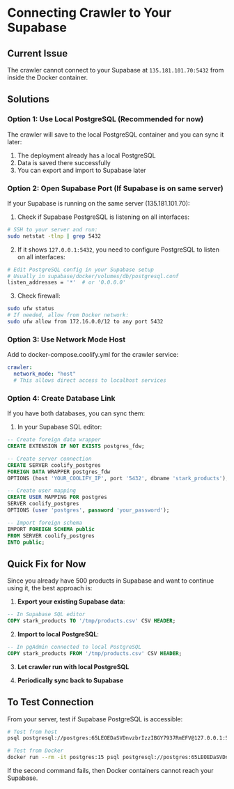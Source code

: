 # Connecting Crawler to Your Supabase

## Current Issue
The crawler cannot connect to your Supabase at `135.181.101.70:5432` from inside the Docker container.

## Solutions

### Option 1: Use Local PostgreSQL (Recommended for now)
The crawler will save to the local PostgreSQL container and you can sync it later:
1. The deployment already has a local PostgreSQL
2. Data is saved there successfully
3. You can export and import to Supabase later

### Option 2: Open Supabase Port (If Supabase is on same server)
If your Supabase is running on the same server (135.181.101.70):

1. Check if Supabase PostgreSQL is listening on all interfaces:
```bash
# SSH to your server and run:
sudo netstat -tlnp | grep 5432
```

2. If it shows `127.0.0.1:5432`, you need to configure PostgreSQL to listen on all interfaces:
```bash
# Edit PostgreSQL config in your Supabase setup
# Usually in supabase/docker/volumes/db/postgresql.conf
listen_addresses = '*'  # or '0.0.0.0'
```

3. Check firewall:
```bash
sudo ufw status
# If needed, allow from Docker network:
sudo ufw allow from 172.16.0.0/12 to any port 5432
```

### Option 3: Use Network Mode Host
Add to docker-compose.coolify.yml for the crawler service:
```yaml
crawler:
  network_mode: "host"
  # This allows direct access to localhost services
```

### Option 4: Create Database Link
If you have both databases, you can sync them:

1. In your Supabase SQL editor:
```sql
-- Create foreign data wrapper
CREATE EXTENSION IF NOT EXISTS postgres_fdw;

-- Create server connection
CREATE SERVER coolify_postgres
FOREIGN DATA WRAPPER postgres_fdw
OPTIONS (host 'YOUR_COOLIFY_IP', port '5432', dbname 'stark_products');

-- Create user mapping
CREATE USER MAPPING FOR postgres
SERVER coolify_postgres
OPTIONS (user 'postgres', password 'your_password');

-- Import foreign schema
IMPORT FOREIGN SCHEMA public
FROM SERVER coolify_postgres
INTO public;
```

## Quick Fix for Now

Since you already have 500 products in Supabase and want to continue using it, the best approach is:

1. **Export your existing Supabase data**:
```sql
-- In Supabase SQL editor
COPY stark_products TO '/tmp/products.csv' CSV HEADER;
```

2. **Import to local PostgreSQL**:
```sql
-- In pgAdmin connected to local PostgreSQL
COPY stark_products FROM '/tmp/products.csv' CSV HEADER;
```

3. **Let crawler run with local PostgreSQL**

4. **Periodically sync back to Supabase**

## To Test Connection

From your server, test if Supabase PostgreSQL is accessible:
```bash
# Test from host
psql postgresql://postgres:65LEOEDaSVDnvzbrIzzIBGY7937RmEFV@127.0.0.1:5432/postgres

# Test from Docker
docker run --rm -it postgres:15 psql postgresql://postgres:65LEOEDaSVDnvzbrIzzIBGY7937RmEFV@135.181.101.70:5432/postgres
```

If the second command fails, then Docker containers cannot reach your Supabase.